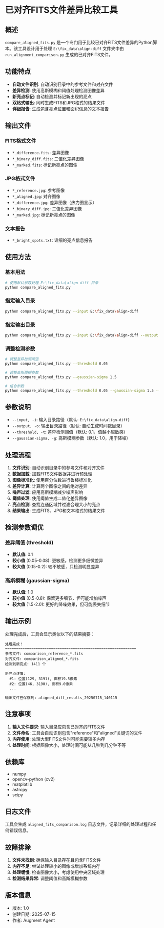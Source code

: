 # 已对齐FITS文件差异比较工具

## 概述

`compare_aligned_fits.py` 是一个专门用于比较已对齐FITS文件差异的Python脚本。该工具设计用于处理 `E:\fix_data\align-diff` 文件夹中由 `run_alignment_comparison.py` 生成的已对齐FITS文件。

## 功能特点

- **自动文件识别**: 自动识别目录中的参考文件和对齐文件
- **差异检测**: 使用高斯模糊和阈值处理检测图像差异
- **新亮点标记**: 自动检测并标记新出现的亮点
- **双格式输出**: 同时生成FITS和JPG格式的结果文件
- **详细报告**: 生成包含亮点位置和面积信息的文本报告

## 输出文件

### FITS格式文件
- `*_difference.fits`: 差异图像
- `*_binary_diff.fits`: 二值化差异图像
- `*_marked.fits`: 标记新亮点的图像

### JPG格式文件
- `*_reference.jpg`: 参考图像
- `*_aligned.jpg`: 对齐图像
- `*_difference.jpg`: 差异图像（热力图显示）
- `*_binary_diff.jpg`: 二值化差异图像
- `*_marked.jpg`: 标记新亮点的图像

### 文本报告
- `*_bright_spots.txt`: 详细的亮点信息报告

## 使用方法

### 基本用法
```bash
# 使用默认参数处理 E:\fix_data\align-diff 目录
python compare_aligned_fits.py
```

### 指定输入目录
```bash
python compare_aligned_fits.py --input E:\fix_data\align-diff
```

### 指定输出目录
```bash
python compare_aligned_fits.py --input E:\fix_data\align-diff --output my_results
```

### 调整检测参数
```bash
# 调整差异检测阈值
python compare_aligned_fits.py --threshold 0.05

# 调整高斯模糊参数
python compare_aligned_fits.py --gaussian-sigma 1.5

# 组合参数
python compare_aligned_fits.py --threshold 0.05 --gaussian-sigma 1.5 --output sensitive_results
```

## 参数说明

- `--input, -i`: 输入目录路径（默认: `E:\fix_data\align-diff`）
- `--output, -o`: 输出目录路径（默认: 自动生成时间戳目录）
- `--threshold, -t`: 差异检测阈值（默认: 0.1，值越小越敏感）
- `--gaussian-sigma, -g`: 高斯模糊参数（默认: 1.0，用于降噪）

## 处理流程

1. **文件识别**: 自动识别目录中的参考文件和对齐文件
2. **数据加载**: 加载FITS文件数据并进行预处理
3. **图像标准化**: 使用百分位数进行鲁棒标准化
4. **差异计算**: 计算两个图像之间的绝对差异
5. **噪声过滤**: 应用高斯模糊减少噪声影响
6. **阈值处理**: 使用阈值生成二值化差异图像
7. **亮点检测**: 查找连通区域并过滤合理大小的亮点
8. **结果输出**: 生成FITS、JPG和文本格式的结果文件

## 检测参数调优

### 差异阈值 (threshold)
- **默认值**: 0.1
- **较小值** (0.05-0.08): 更敏感，检测更多细微差异
- **较大值** (0.15-0.2): 较不敏感，只检测明显差异

### 高斯模糊 (gaussian-sigma)
- **默认值**: 1.0
- **较小值** (0.5-0.8): 保留更多细节，但可能增加噪声
- **较大值** (1.5-2.0): 更好的降噪效果，但可能丢失细节

## 输出示例

处理完成后，工具会显示类似以下的结果摘要：

```
处理完成！
============================================================
参考文件: comparison_reference_*.fits
对齐文件: comparison_aligned_*.fits
检测到新亮点: 1411 个

新亮点详情:
  #1: 位置(129, 3191), 面积19.5像素
  #2: 位置(46, 3190), 面积9.0像素
  ...

输出文件已保存到: aligned_diff_results_20250715_140115
```

## 注意事项

1. **输入文件要求**: 输入目录应包含已对齐的FITS文件
2. **文件命名**: 工具会自动识别包含"reference"和"aligned"关键词的文件
3. **内存使用**: 处理大型FITS文件时可能需要较多内存
4. **处理时间**: 根据图像大小，处理时间可能从几秒到几分钟不等

## 依赖库

- numpy
- opencv-python (cv2)
- matplotlib
- astropy
- scipy

## 日志文件

工具会生成 `aligned_fits_comparison.log` 日志文件，记录详细的处理过程和任何错误信息。

## 故障排除

1. **文件未找到**: 确保输入目录存在且包含FITS文件
2. **内存不足**: 尝试处理较小的图像或增加系统内存
3. **处理缓慢**: 检查图像大小，考虑使用中央区域处理
4. **检测结果异常**: 调整阈值和高斯模糊参数

## 版本信息

- 版本: 1.0
- 创建日期: 2025-07-15
- 作者: Augment Agent

